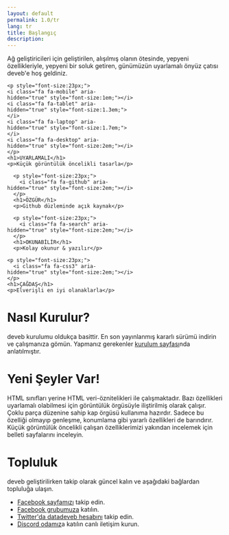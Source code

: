 ```yaml
---
layout: default
permalink: 1.0/tr
lang: tr
title: Başlangıç
description: 
---
```


<p class="girlik">
  Ağ geliştiricileri için geliştirilen, alışılmış olanın ötesinde, yepyeni özellikleriyle,
  yepyeni bir soluk getiren, günümüzün uyarlamalı önyüz çatısı <span class="simget">deveb</span>'e hoş geldiniz.
</p>

<div data-gnl="ortada metin-ortada" data-byk="dengeli-aralık">
  <div data-kart style="width:300px;">

    <p style="font-size:23px;">
    <i class="fa fa-mobile" aria-hidden="true" style="font-size:1em;"></i>
    <i class="fa fa-tablet" aria-hidden="true" style="font-size:1.3em;"></i>
    <i class="fa fa-laptop" aria-hidden="true" style="font-size:1.7em;"></i>
    <i class="fa fa-desktop" aria-hidden="true" style="font-size:2em;"></i>
    </p>
    <h1>UYARLAMALI</h1>
    <p>Küçük görüntülük öncelikli tasarla</p>
  </div>
  <div data-kart style="width:300px;">

      <p style="font-size:23px;">
        <i class="fa fa-github" aria-hidden="true" style="font-size:2em;"></i>
      </p>
      <h1>ÖZGÜR</h1>
      <p>Github düzleminde açık kaynak</p>
  </div>
  <div data-kart style="width:300px;">

      <p style="font-size:23px;">
        <i class="fa fa-search" aria-hidden="true" style="font-size:2em;"></i>
      </p>
      <h1>OKUNABİLİR</h1>
      <p>Kolay okunur & yazılır</p>
  </div>
  <div data-kart style="width:300px;">

    <p style="font-size:23px;">
      <i class="fa fa-css3" aria-hidden="true" style="font-size:2em;"></i>
    </p>
    <h1>ÇAĞDAŞ</h1>
    <p>Elverişli en iyi olanaklarla</p>
  </div>
</div>

<p></p>

<h1>Nasıl Kurulur?</h1>
<p>
  <span class="simget">deveb</span> kurulumu oldukça basittir. En son yayınlanmış
  kararlı sürümü indirin ve çalışmanıza gömün. Yapmanız gerekenler
  <a href="/1.0/tr/kurulum.html">kurulum sayfası</a>nda anlatılmıştır.
</p>

<h1>Yeni Şeyler Var!</h1>
<p>
  HTML sınıfları yerine HTML veri-öznitelikleri ile çalışmaktadır. Bazı özellikleri
  uyarlamalı olabilmesi için görüntülük örgüsüyle iliştirilmiş olarak çalışır. Çoklu parça
  düzenine sahip kap örgüsü kullanıma hazırdır. Sadece bu özelliği olmayıp genleşme,
  konumlama gibi yararlı özellikleri de barındırır. Küçük görüntülük öncelikli çalışan
  özelliklerimizi yakından incelemek için belleti sayfalarını inceleyin.
</p>

<h1>Topluluk</h1>
<p>
  <span class="simget">deveb</span> geliştirilirken takip olarak güncel
  kalın ve aşağıdaki bağlardan topluluğa ulaşın.
</p>
<ul>
  <li><a href="https://www.facebook.com/datadeveb/?ref=bookmarks">Facebook sayfamızı</a> takip edin.</li>
  <li><a href="https://www.facebook.com/groups/1818283228485179/?ref=bookmarks">Facebook grubumuza</a> katılın.</li>
  <li><a href="https://twitter.com/datadeveb">Twitter'da datadeveb hesabını</a> takip edin.</li>
  <li><a href="https://discord.gg/GeaYaCb">Discord odamız</a>a katılın canlı iletişim kurun.</li>
</ul>